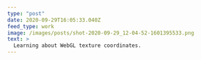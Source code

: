 ```yaml
---
type: "post"
date: 2020-09-29T16:05:33.040Z
feed_type: work
image: /images/posts/shot-2020-09-29_12-04-52-1601395533.png
text: >
  Learning about WebGL texture coordinates.
---
```

